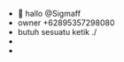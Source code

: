 - 👋 hallo @Sigmaff
-  owner +62895357298080
- butuh sesuatu ketik ./
- 
- 

<!---
Sigmaff/Sigmaff is the best bot
